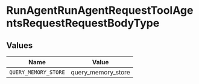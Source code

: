 # RunAgentRunAgentRequestToolAgentsRequestRequestBodyType


## Values

| Name                 | Value                |
| -------------------- | -------------------- |
| `QUERY_MEMORY_STORE` | query_memory_store   |